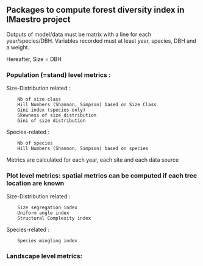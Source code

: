 ## Packages to compute forest diversity index in IMaestro project

Outputs of model/data must be matrix with a line for each year/species/DBH.
Variables recorded must at least year, species, DBH and a weight.

Hereafter, Size = DBH


### Population (=stand) level metrics :
Size-Distribution related : 

        Nb of size class
        Hill Numbers (Shannon, Simpson) based on Size Class
        Gini index (species only)
        Skewness of size distribution
        Gini of size distribution

Species-related :

        Nb of species
        Hill Numbers (Shannon, Simpson) based on species


Metrics are calculated for each year, each site and each data source

### Plot level metrics: spatial metrics can be computed if each tree location are known
Size-Distribution related : 

        Size segregation index
        Uniform angle index 
        Structural Complexity index

Species-related :

        Species mingling index

### Landscape level metrics:


